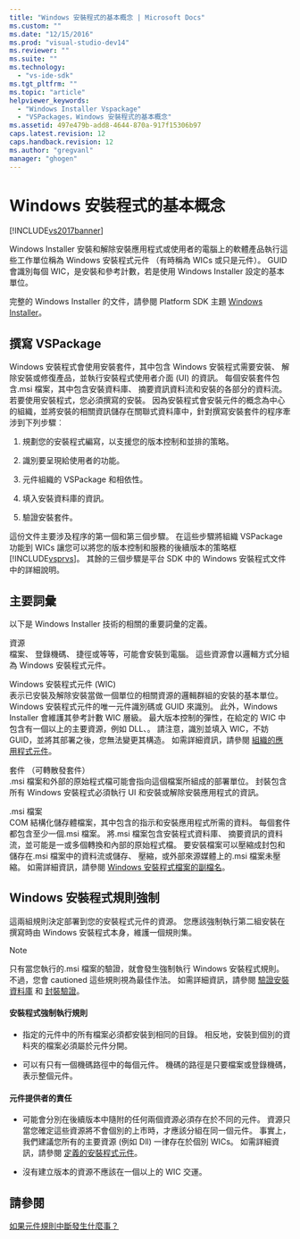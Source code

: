 ```yaml
---
title: "Windows 安裝程式的基本概念 | Microsoft Docs"
ms.custom: ""
ms.date: "12/15/2016"
ms.prod: "visual-studio-dev14"
ms.reviewer: ""
ms.suite: ""
ms.technology: 
  - "vs-ide-sdk"
ms.tgt_pltfrm: ""
ms.topic: "article"
helpviewer_keywords: 
  - "Windows Installer Vspackage"
  - "VSPackages，Windows 安裝程式的基本概念"
ms.assetid: 497e479b-add8-4644-870a-917f15306b97
caps.latest.revision: 12
caps.handback.revision: 12
ms.author: "gregvanl"
manager: "ghogen"
---
```

# Windows 安裝程式的基本概念
[!INCLUDE[vs2017banner](../../code-quality/includes/vs2017banner.md)]

Windows Installer 安裝和解除安裝應用程式或使用者的電腦上的軟體產品執行這些工作單位稱為 Windows 安裝程式元件 （有時稱為 WICs 或只是元件）。 GUID 會識別每個 WIC，是安裝和參考計數，若是使用 Windows Installer 設定的基本單位。  
  
 完整的 Windows Installer 的文件，請參閱 Platform SDK 主題 [Windows Installer](http://msdn.microsoft.com/library/aa372866.aspx)。  
  
## 撰寫 VSPackage  
 Windows 安裝程式會使用安裝套件，其中包含 Windows 安裝程式需要安裝、 解除安裝或修復產品，並執行安裝程式使用者介面 \(UI\) 的資訊。 每個安裝套件包含.msi 檔案，其中包含安裝資料庫、 摘要資訊資料流和安裝的各部分的資料流。 若要使用安裝程式，您必須撰寫的安裝。 因為安裝程式會安裝元件的概念為中心的組織，並將安裝的相關資訊儲存在關聯式資料庫中，針對撰寫安裝套件的程序牽涉到下列步驟︰  
  
1.  規劃您的安裝程式編寫，以支援您的版本控制和並排的策略。  
  
2.  識別要呈現給使用者的功能。  
  
3.  元件組織的 VSPackage 和相依性。  
  
4.  填入安裝資料庫的資訊。  
  
5.  驗證安裝套件。  
  
 這份文件主要涉及程序的第一個和第三個步驟。 在這些步驟將組織 VSPackage 功能到 WICs 讓您可以將您的版本控制和服務的後續版本的策略框 [!INCLUDE[vsprvs](../../code-quality/includes/vsprvs_md.md)]。 其餘的三個步驟是平台 SDK 中的 Windows 安裝程式文件中的詳細說明。  
  
## 主要詞彙  
 以下是 Windows Installer 技術的相關的重要詞彙的定義。  
  
 資源  
 檔案、 登錄機碼、 捷徑或等等，可能會安裝到電腦。 這些資源會以邏輯方式分組為 Windows 安裝程式元件。  
  
 Windows 安裝程式元件 \(WIC\)  
 表示已安裝及解除安裝當做一個單位的相關資源的邏輯群組的安裝的基本單位。 Windows 安裝程式元件的唯一元件識別碼或 GUID 來識別。 此外，Windows Installer 會維護其參考計數 WIC 層級。 最大版本控制的彈性，在給定的 WIC 中包含有一個以上的主要資源，例如 DLL、。 請注意，識別並填入 WIC，不妨 GUID，並將其部署之後，您無法變更其構造。 如需詳細資訊，請參閱 [組織的應用程式元件](http://msdn.microsoft.com/library/aa370561.aspx)。  
  
 套件 （可轉散發套件）  
 .msi 檔案和外部的原始程式檔可能會指向這個檔案所組成的部署單位。 封裝包含所有 Windows 安裝程式必須執行 UI 和安裝或解除安裝應用程式的資訊。  
  
 .msi 檔案  
 COM 結構化儲存體檔案，其中包含的指示和安裝應用程式所需的資料。 每個套件都包含至少一個.msi 檔案。 將.msi 檔案包含安裝程式資料庫、 摘要資訊的資料流，並可能是一或多個轉換和內部的原始程式檔。 要安裝檔案可以壓縮成封包和儲存在.msi 檔案中的資料流或儲存、 壓縮，或外部來源媒體上的.msi 檔案未壓縮。 如需詳細資訊，請參閱 [Windows 安裝程式檔案的副檔名](http://msdn.microsoft.com/library/aa372842\(VS.85\).aspx)。  
  
## Windows 安裝程式規則強制  
 這兩組規則決定部署到您的安裝程式元件的資源。 您應該強制執行第二組安裝在撰寫時由 Windows 安裝程式本身，維護一個規則集。  
  
> [!NOTE]
>  只有當您執行的.msi 檔案的驗證，就會發生強制執行 Windows 安裝程式規則。 不過，您會 cautioned 這些規則視為最佳作法。 如需詳細資訊，請參閱 [驗證安裝資料庫](http://msdn.microsoft.com/library/aa372477\(VS.85\).aspx) 和 [封裝驗證](http://msdn.microsoft.com/library/aa370569\(VS.85\).aspx)。  
  
#### 安裝程式強制執行規則  
  
-   指定的元件中的所有檔案必須都安裝到相同的目錄。 相反地，安裝到個別的資料夾的檔案必須屬於元件分開。  
  
-   可以有只有一個機碼路徑中的每個元件。 機碼的路徑是只要檔案或登錄機碼，表示整個元件。  
  
#### 元件提供者的責任  
  
-   可能會分別在後續版本中隨附的任何兩個資源必須存在於不同的元件。 資源只當您確定這些資源將不會個別的上市時，才應該分組在同一個元件。 事實上，我們建議您所有的主要資源 \(例如 Dll\) 一律存在於個別 WICs。 如需詳細資訊，請參閱 [定義的安裝程式元件](http://msdn.microsoft.com/library/aa368269\(VS.85\).aspx)。  
  
-   沒有建立版本的資源不應該在一個以上的 WIC 交運。  
  
## 請參閱  
 [如果元件規則中斷發生什麼事？](http://msdn.microsoft.com/library/aa372795\(VS.85\).aspx)